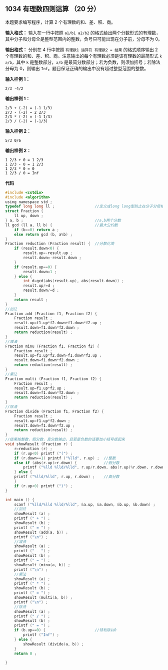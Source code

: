 ﻿## 1034 有理数四则运算 （20 分）

本题要求编写程序，计算 2 个有理数的和、差、积、商。

**输入格式：**
输入在一行中按照 `a1/b1 a2/b2` 的格式给出两个分数形式的有理数，其中分子和分母全是整型范围内的整数，负号只可能出现在分子前，分母不为 0。

**输出格式：**
分别在 4 行中按照 `有理数1 运算符 有理数2 = 结果` 的格式顺序输出 2 个有理数的和、差、积、商。注意输出的每个有理数必须是该有理数的最简形式 `k a/b`，其中 `k` 是整数部分，`a/b` 是最简分数部分；若为负数，则须加括号；若除法分母为 0，则输出 `Inf`。题目保证正确的输出中没有超过整型范围的整数。

**输入样例 1：**

    2/3 -4/2

**输出样例 1：**

    2/3 + (-2) = (-1 1/3)
    2/3 - (-2) = 2 2/3
    2/3 * (-2) = (-1 1/3)
    2/3 / (-2) = (-1/3)

**输入样例 2：**

    5/3 0/6

**输出样例 2：**

    1 2/3 + 0 = 1 2/3
    1 2/3 - 0 = 1 2/3
    1 2/3 * 0 = 0
    1 2/3 / 0 = Inf

**代码**

```c
#include <cstdio>
#include <algorithm>
using namespace std ;
typedef long long ll ;					//定义成long long型防止在分子分母相乘过程中超出int范围 
struct Fraction {
	ll up, down ;
} a, b ;								//a,b两个分数 
ll gcd (ll a, ll b) {					//最大公约数 
	if (b==0) return a ;
	else return gcd (b, a%b) ;
}
Fraction reduction (Fraction result) {	//分数化简 
	if (result.down<0) {
		result.up=-result.up ;
		result.down=-result.down ;
	}
	if (result.up==0) {
		result.down=1 ;
	} else {
		int d=gcd(abs(result.up), abs(result.down)) ;
		result.up/=d ;
		result.down/=d ;
	}
	return result ;
}
//加法 
Fraction add (Fraction f1, Fraction f2) {
	Fraction result ;
	result.up=f1.up*f2.down+f1.down*f2.up ;
	result.down=f1.down*f2.down ;
	return reduction(result) ;
}
//减法 
Fraction minu (Fraction f1, Fraction f2) {
	Fraction result ;
	result.up=f1.up*f2.down-f1.down*f2.up ;
	result.down=f1.down*f2.down ;
	return reduction(result) ;
} 
//乘法 
Fraction multi (Fraction f1, Fraction f2) {
	Fraction result ;
	result.up=f1.up*f2.up ;
	result.down=f1.down*f2.down ;
	return reduction(result) ;
}
//除法 
Fraction divide (Fraction f1, Fraction f2) {
	Fraction result ;
	result.up=f1.up*f2.down ;
	result.down=f1.down*f2.up ;
	return reduction(result) ;
}
//结果按整数，假分数，真分数输出，且若是负数的话要加小括号括起来 
void showResult (Fraction r) {
	r=reduction (r) ;
	if (r.up<0) printf ("(") ;
	if (r.down==1) printf ("%lld", r.up) ;	//整数 
	else if (abs(r.up)>r.down) {			//假分数 
		printf ("%lld %lld/%lld", r.up/r.down, abs(r.up)%r.down, r.down) ;
	} else {
	printf ("%lld/%lld", r.up, r.down) ;	//真分数 
	}
	if (r.up<0) printf (")") ;
}

int main () {
	scanf ("%lld/%lld %lld/%lld", &a.up, &a.down, &b.up, &b.down) ;
	//加法 
	showResult (a) ;
	printf (" + ") ;
	showResult (b) ;
	printf (" = ") ;
	showResult (add(a, b)) ;
	printf ("\n") ; 
	//减法 
	showResult (a) ;
	printf (" - ") ;
	showResult (b) ;
	printf (" = ") ;
	showResult (minu(a, b)) ; 
	printf ("\n") ; 
	//乘法 
	showResult (a) ;
	printf (" * ") ;
	showResult (b) ;
	printf (" = ") ;
	showResult (multi(a, b)) ; 
	printf ("\n") ; 
	//除法 
	showResult (a) ;
	printf (" / ") ;
	showResult (b) ;
	printf (" = ") ;
	if (b.up==0) {						//特判除以0 
		printf ("Inf") ;
	} else {
		showResult (divide(a, b)) ;
	}
	return 0 ;
	
}


```


